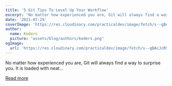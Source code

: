 ```yaml
---
title: '5 Git Tips To Level Up Your Workflow'
excerpt: 'No matter how experienced you are, Git will always find a way to surprise you. It is loaded with neat...'
date: '2021-07-29'
coverImage: 'https://res.cloudinary.com/practicaldev/image/fetch/s--gBAcJcR5--/c_imagga_scale,f_auto,fl_progressive,h_420,q_auto,w_1000/https://dev-to-uploads.s3.amazonaws.com/uploads/articles/g3g1mdw71rq7mzawe3xw.png'
author:
  name: Koders
  picture: "assets/blog/authors/koders.png"
ogImage:
  url: 'https://res.cloudinary.com/practicaldev/image/fetch/s--gBAcJcR5--/c_imagga_scale,f_auto,fl_progressive,h_420,q_auto,w_1000/https://dev-to-uploads.s3.amazonaws.com/uploads/articles/g3g1mdw71rq7mzawe3xw.png'
---
```


No matter how experienced you are, Git will always find a way to surprise you. It is loaded with neat...

[Read more](https://dev.to/gitlive/5-git-tips-to-level-up-your-workflow-24lo)
